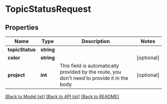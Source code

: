# TopicStatusRequest

## Properties
Name | Type | Description | Notes
------------ | ------------- | ------------- | -------------
**topicStatus** | **string** |  | 
**color** | **string** |  | [optional] 
**project** | **int** | This field is automatically provided by the route, you don&#39;t need to provide it in the body | [optional] 

[[Back to Model list]](../README.md#documentation-for-models) [[Back to API list]](../README.md#documentation-for-api-endpoints) [[Back to README]](../README.md)



